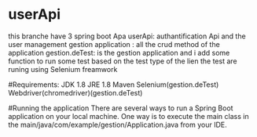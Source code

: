 # userApi

this branche have 3 spring boot Apa
userApi:
authantification Api and the user management
gestion application :
all the crud method of the application 
gestion.deTest:
is the gestion application and i add some function to run some test based on the test type of the lien the test are runing using Selenium freamwork


#Requirements:
JDK 1.8
JRE 1.8
Maven
Selenium(gestion.deTest)
Webdriver(chromedriver)(gestion.deTest)


#Running the application
There are several ways to run a Spring Boot application on your local machine.
One way is to execute the main class in the main/java/com/example/gestion/Application.java from your IDE.
